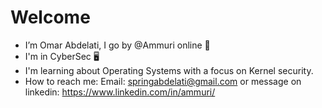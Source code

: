 # Welcome

- I’m Omar Abdelati, I go by @Ammuri online 👋
- I'm in CyberSec 🖥️
- I'm learning about Operating Systems with a focus on Kernel security.
- How to reach me: Email: springabdelati@gmail.com or message on linkedin: https://www.linkedin.com/in/ammuri/ 
